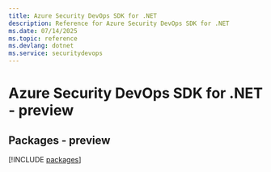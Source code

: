 ```yaml
---
title: Azure Security DevOps SDK for .NET
description: Reference for Azure Security DevOps SDK for .NET
ms.date: 07/14/2025
ms.topic: reference
ms.devlang: dotnet
ms.service: securitydevops
---
```

# Azure Security DevOps SDK for .NET - preview
## Packages - preview
[!INCLUDE [packages](security-devops-index.md)]